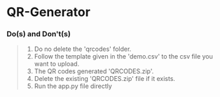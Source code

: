 # QR-Generator

### Do(s) and Don't(s)
> 1. Do no delete the 'qrcodes' folder.
> 2. Follow the template given in the 'demo.csv' to the csv file you want to upload.
> 3. The QR codes generated 'QRCODES.zip'.
> 4. Delete the existing 'QRCODES.zip' file if it exists.
> 5. Run the app.py file directly
